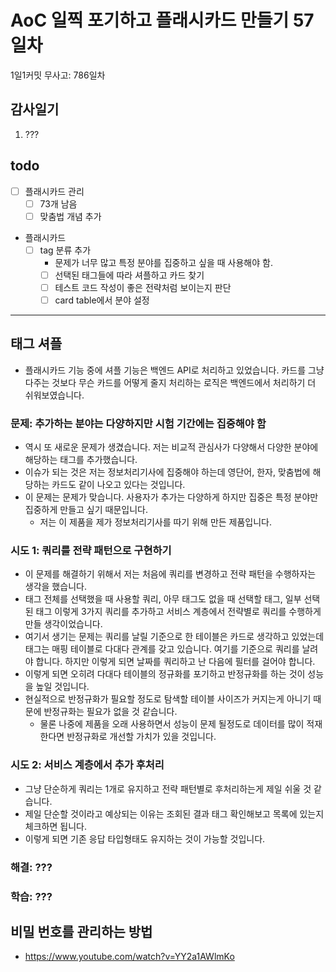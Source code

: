 # AoC 일찍 포기하고 플래시카드 만들기 57일차

1일1커밋 무사고: 786일차

## 감사일기

1. ???

## todo

- [ ] 플래시카드 관리
  - [ ] 73개 남음
  - [ ] 맞춤법 개념 추가
- 플래시카드
  - [ ] tag 분류 추가
    - 문제가 너무 많고 특정 분야를 집중하고 싶을 때 사용해야 함.
    - [ ] 선택된 태그들에 따라 셔플하고 카드 찾기
    - [ ] 테스트 코드 작성이 좋은 전략처럼 보이는지 판단
    - [ ] card table에서 분야 설정

---

## 태그 셔플

- 플래시카드 기능 중에 셔플 기능은 백엔드 API로 처리하고 있었습니다. 카드를 그냥 다주는 것보다 무슨 카드를 어떻게 줄지 처리하는 로직은 백엔드에서 처리하기 더 쉬워보였습니다.

### 문제: 추가하는 분야는 다양하지만 시험 기간에는 집중해야 함

- 역시 또 새로운 문제가 생겼습니다. 저는 비교적 관심사가 다양해서 다양한 분야에 해당하는 태그를 추가했습니다.
- 이슈가 되는 것은 저는 정보처리기사에 집중해야 하는데 영단어, 한자, 맞춤법에 해당하는 카드도 같이 나오고 있다는 것입니다.
- 이 문제는 문제가 맞습니다. 사용자가 추가는 다양하게 하지만 집중은 특정 분야만 집중하게 만들고 싶기 때문입니다.
  - 저는 이 제품을 제가 정보처리기사를 따기 위해 만든 제품입니다.

### 시도 1: 쿼리를 전략 패턴으로 구현하기

- 이 문제를 해결하기 위해서 저는 처음에 쿼리를 변경하고 전략 패턴을 수행하자는 생각을 했습니다.
- 태그 전체를 선택했을 때 사용할 쿼리, 아무 태그도 없을 때 선택할 태그, 일부 선택된 태그 이렇게 3가지 쿼리를 추가하고 서비스 계층에서 전략별로 쿼리를 수행하게 만들 생각이었습니다.
- 여기서 생기는 문제는 쿼리를 날릴 기준으로 한 테이블은 카드로 생각하고 있었는데 태그는 매핑 테이블로 다대다 관계를 갖고 있습니다. 여기를 기준으로 쿼리를 날려야 합니다. 하지만 이렇게 되면 날짜를 쿼리하고 난 다음에 필터를 걸어야 합니다.
- 이렇게 되면 오히려 다대다 테이블의 정규화를 포기하고 반정규화를 하는 것이 성능을 높일 것입니다.
- 현실적으로 반정규화가 필요할 정도로 탐색할 테이블 사이즈가 커지는게 아니기 때문에 반정규화는 필요가 없을 것 같습니다.
  - 물론 나중에 제품을 오래 사용하면서 성능이 문제 될정도로 데이터를 많이 적재한다면 반정규화로 개선할 가치가 있을 것입니다.

### 시도 2: 서비스 계층에서 추가 후처리

- 그냥 단순하게 쿼리는 1개로 유지하고 전략 패턴별로 후처리하는게 제일 쉬울 것 같습니다. 
- 제일 단순할 것이라고 예상되는 이유는 조회된 결과 태그 확인해보고 목록에 있는지 체크하면 됩니다.
- 이렇게 되면 기존 응답 타입형태도 유지하는 것이 가능할 것입니다.

### 해결: ???

### 학습: ???

## 비밀 번호를 관리하는 방법

- https://www.youtube.com/watch?v=YY2a1AWlmKo

